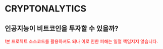 # CRYPTONALYTICS
## 인공지능이 비트코인을 투자할 수 있을까?
<span style="color:red"> !본 프로젝트 소스코드를 활용하셔도 되나 이로 인한 피해는 일절 책임지지 않습니다.</span>
